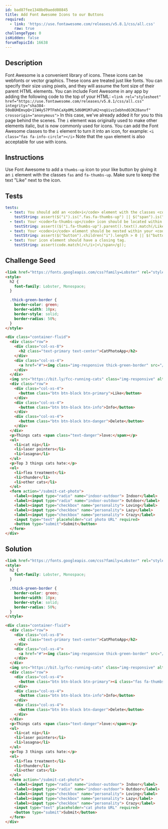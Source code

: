 ```yaml
---
id: bad87fee1348bd9aedd08845
title: Add Font Awesome Icons to our Buttons
required:
  - link: 'https://use.fontawesome.com/releases/v5.8.1/css/all.css'
    raw: true
challengeType: 0
isHidden: false
forumTopicId: 16638
---
```


## Description
<section id='description'>
Font Awesome is a convenient library of icons. These icons can be webfonts or vector graphics. These icons are treated just like fonts. You can specify their size using pixels, and they will assume the font size of their parent HTML elements.
You can include Font Awesome in any app by adding the following code to the top of your HTML:
<code>&#60;link rel="stylesheet" href="https://use.fontawesome.com/releases/v5.8.1/css/all.css" integrity="sha384-50oBUHEmvpQ+1lW4y57PTFmhCaXp0ML5d60M1M7uH2+nqUivzIebhndOJK28anvf" crossorigin="anonymous"&#62;</code>
In this case, we've already added it for you to this page behind the scenes.
The <code>i</code> element was originally used to make other elements italic, but is now commonly used for icons. You can add the Font Awesome classes to the <code>i</code> element to turn it into an icon, for example:
<code>&lt;i class="fas fa-info-circle"&gt;&lt;/i&gt;</code>
Note that the <code>span</code> element is also acceptable for use with icons.
</section>

## Instructions
<section id='instructions'>
Use Font Awesome to add a <code>thumbs-up</code> icon to your like button by giving it an <code>i</code> element with the classes <code>fas</code> and <code>fa-thumbs-up</code>. Make sure to keep the text "Like" next to the icon.
</section>

## Tests
<section id='tests'>

```yml
tests:
  - text: You should add an <code>i</code> element with the classes <code>fas</code> and <code>fa-thumbs-up</code>.
    testString: assert($("i").is(".fas.fa-thumbs-up") || $("span").is(".fas.fa-thumbs-up"));
  - text: Your <code>fa-thumbs-up</code> icon should be located within the Like button.
    testString: assert(($("i.fa-thumbs-up").parent().text().match(/Like/gi) && $(".btn-primary > i").is(".fas.fa-thumbs-up")) || ($("span.fa-thumbs-up").parent().text().match(/Like/gi) && $(".btn-primary > span").is(".fas.fa-thumbs-up")));
  - text: Your <code>i</code> element should be nested within your <code>button</code> element.
    testString: assert($("button").children("i").length > 0 || $("button").children("span").length > 0);
  - text: Your icon element should have a closing tag.
    testString: assert(code.match(/<\/i>|<\/span>/g));
```

</section>

## Challenge Seed
<section id='challengeSeed'>

<div id='html-seed'>

```html
<link href="https://fonts.googleapis.com/css?family=Lobster" rel="stylesheet" type="text/css">
<style>
  h2 {
    font-family: Lobster, Monospace;
  }

  .thick-green-border {
    border-color: green;
    border-width: 10px;
    border-style: solid;
    border-radius: 50%;
  }
</style>

<div class="container-fluid">
  <div class="row">
    <div class="col-xs-8">
      <h2 class="text-primary text-center">CatPhotoApp</h2>
    </div>
    <div class="col-xs-4">
      <a href="#"><img class="img-responsive thick-green-border" src="/relaxing-cat.jpg" alt="A cute orange cat lying on its back."></a>
    </div>
  </div>
  <img src="https://bit.ly/fcc-running-cats" class="img-responsive" alt="Three kittens running towards the camera.">
  <div class="row">
    <div class="col-xs-4">
      <button class="btn btn-block btn-primary">Like</button>
    </div>
    <div class="col-xs-4">
      <button class="btn btn-block btn-info">Info</button>
    </div>
    <div class="col-xs-4">
      <button class="btn btn-block btn-danger">Delete</button>
    </div>
  </div>
  <p>Things cats <span class="text-danger">love:</span></p>
  <ul>
    <li>cat nip</li>
    <li>laser pointers</li>
    <li>lasagna</li>
  </ul>
  <p>Top 3 things cats hate:</p>
  <ol>
    <li>flea treatment</li>
    <li>thunder</li>
    <li>other cats</li>
  </ol>
  <form action="/submit-cat-photo">
    <label><input type="radio" name="indoor-outdoor"> Indoor</label>
    <label><input type="radio" name="indoor-outdoor"> Outdoor</label>
    <label><input type="checkbox" name="personality"> Loving</label>
    <label><input type="checkbox" name="personality"> Lazy</label>
    <label><input type="checkbox" name="personality"> Crazy</label>
    <input type="text" placeholder="cat photo URL" required>
    <button type="submit">Submit</button>
  </form>
</div>
```

</div>



</section>

## Solution
<section id='solution'>

```html
<link href="https://fonts.googleapis.com/css?family=Lobster" rel="stylesheet" type="text/css">
<style>
  h2 {
    font-family: Lobster, Monospace;
  }

  .thick-green-border {
    border-color: green;
    border-width: 10px;
    border-style: solid;
    border-radius: 50%;
  }
</style>

<div class="container-fluid">
  <div class="row">
    <div class="col-xs-8">
      <h2 class="text-primary text-center">CatPhotoApp</h2>
    </div>
    <div class="col-xs-4">
      <a href="#"><img class="img-responsive thick-green-border" src="/relaxing-cat.jpg" alt="A cute orange cat lying on its back."></a>
    </div>
  </div>
  <img src="https://bit.ly/fcc-running-cats" class="img-responsive" alt="Three kittens running towards the camera.">
  <div class="row">
    <div class="col-xs-4">
      <button class="btn btn-block btn-primary"><i class="fas fa-thumbs-up"></i> Like</button>
    </div>
    <div class="col-xs-4">
      <button class="btn btn-block btn-info">Info</button>
    </div>
    <div class="col-xs-4">
      <button class="btn btn-block btn-danger">Delete</button>
    </div>
  </div>
  <p>Things cats <span class="text-danger">love:</span></p>
  <ul>
    <li>cat nip</li>
    <li>laser pointers</li>
    <li>lasagna</li>
  </ul>
  <p>Top 3 things cats hate:</p>
  <ol>
    <li>flea treatment</li>
    <li>thunder</li>
    <li>other cats</li>
  </ol>
  <form action="/submit-cat-photo">
    <label><input type="radio" name="indoor-outdoor"> Indoor</label>
    <label><input type="radio" name="indoor-outdoor"> Outdoor</label>
    <label><input type="checkbox" name="personality"> Loving</label>
    <label><input type="checkbox" name="personality"> Lazy</label>
    <label><input type="checkbox" name="personality"> Crazy</label>
    <input type="text" placeholder="cat photo URL" required>
    <button type="submit">Submit</button>
  </form>
</div>
```

</section>
